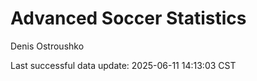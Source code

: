 # Advanced Soccer Statistics
Denis Ostroushko

<!-- gfm -->

Last successful data update: 2025-06-11 14:13:03 CST
